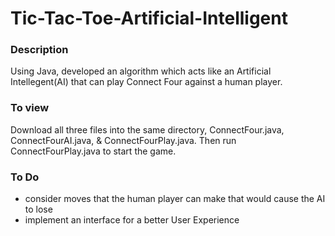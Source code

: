 # Tic-Tac-Toe-Artificial-Intelligent

### Description 

Using Java, developed an algorithm which acts like an Artificial Intellegent(AI) that can play Connect Four against a human player.

### To view
Download all three files into the same directory, ConnectFour.java, ConnectFourAI.java, & ConnectFourPlay.java. Then run ConnectFourPlay.java to start the game. 

### To Do
- consider moves that the human player can make that would cause the AI to lose 
- implement an interface for a better User Experience


